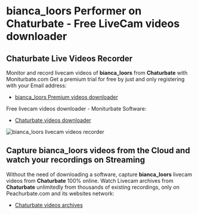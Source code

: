 # bianca_loors Performer on Chaturbate - Free LiveCam videos downloader

## Chaturbate Live Videos Recorder

Monitor and record livecam videos of **bianca_loors** from **Chaturbate** with Moniturbate.com
Get a premium trial for free by just and only registering with your Email address:
* [bianca_loors Premium videos downloader](https://moniturbate.com/request-demo-licence-key.html)

Free livecam videos downloader - Moniturbate Software:
* [Chaturbate videos downloader](https://moniturbate.com/moniturbate-download-software.html)

![bianca_loors livecam videos recorder](https://peachurnet.com/templates/moniturbate-software.png)


## Capture bianca_loors videos from the Cloud and watch your recordings on Streaming

Without the need of downloading a software, capture **bianca_loors** livecam videos from **Chaturbate** 100% online.
Watch Livecam archives from **Chaturbate** unlimitedly from thousands of existing recordings, only on Peachurbate.com and its websites network:
* [Chaturbate videos archives](https://peachurnet.com/)